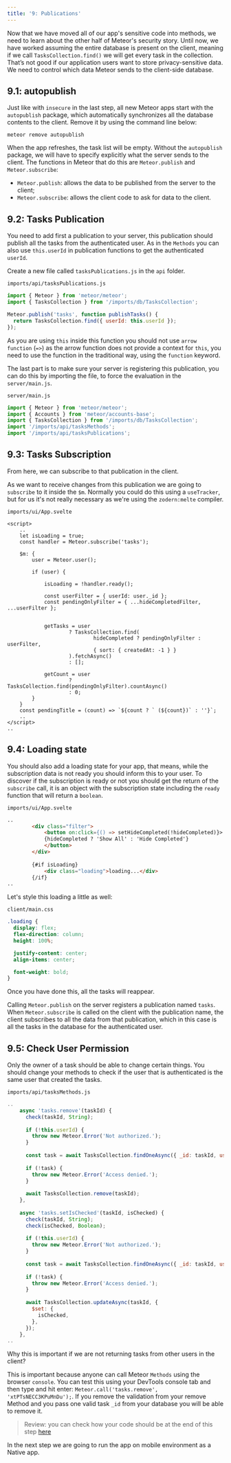 ```yaml
---
title: '9: Publications'
---
```


Now that we have moved all of our app's sensitive code into methods, we need to learn about the other half of Meteor's security story. Until now, we have worked assuming the entire database is present on the client, meaning if we call `TasksCollection.find()` we will get every task in the collection. That’s not good if our application users want to store privacy-sensitive data. We need to control which data Meteor sends to the client-side database.

## 9.1: autopublish

Just like with `insecure` in the last step, all new Meteor apps start with the `autopublish` package, which automatically synchronizes all the database contents to the client. Remove it by using the command line below:

```
meteor remove autopublish
```

When the app refreshes, the task list will be empty. Without the `autopublish` package, we will have to specify explicitly what the server sends to the client. The functions in Meteor that do this are `Meteor.publish` and `Meteor.subscribe`:

- `Meteor.publish`: allows the data to be published from the server to the client;
- `Meteor.subscribe`: allows the client code to ask for data to the client.

## 9.2: Tasks Publication

You need to add first a publication to your server, this publication should publish all the tasks from the authenticated user. As in the `Methods` you can also use `this.userId` in publication functions to get the authenticated `userId`.

Create a new file called `tasksPublications.js` in the `api` folder.

`imports/api/tasksPublications.js`

```js
import { Meteor } from 'meteor/meteor';
import { TasksCollection } from '/imports/db/TasksCollection';

Meteor.publish('tasks', function publishTasks() {
  return TasksCollection.find({ userId: this.userId });
});
```

As you are using `this` inside this function you should not use `arrow function` (`=>`) as the arrow function does not provide a context for `this`, you need to use the function in the traditional way, using the `function` keyword.

The last part is to make sure your server is registering this publication, you can do this by importing the file, to force the evaluation in the `server/main.js`.

`server/main.js`

```js
import { Meteor } from 'meteor/meteor';
import { Accounts } from 'meteor/accounts-base';
import { TasksCollection } from '/imports/db/TasksCollection';
import '/imports/api/tasksMethods';
import '/imports/api/tasksPublications';
```

## 9.3: Tasks Subscription

From here, we can subscribe to that publication in the client.

As we want to receive changes from this publication we are going to `subscribe` to it inside the `$m`. Normally you could do this using a `useTracker`, but for us it's not really necessary as we're using the `zodern:melte` compiler.

`imports/ui/App.svelte`

```sveltehtml
<script>
    ..
    let isLoading = true;
    const handler = Meteor.subscribe('tasks');

    $m: {
        user = Meteor.user();

        if (user) {

            isLoading = !handler.ready();

            const userFilter = { userId: user._id };
            const pendingOnlyFilter = { ...hideCompletedFilter, ...userFilter };


            getTasks = user
                    ? TasksCollection.find(
                            hideCompleted ? pendingOnlyFilter : userFilter,
                            { sort: { createdAt: -1 } }
                    ).fetchAsync()
                    : [];

            getCount = user
                    ? TasksCollection.find(pendingOnlyFilter).countAsync()
                    : 0;
        }
    }
    const pendingTitle = (count) => `${count ? ` (${count})` : ''}`;
    ..
</script>
..
```

## 9.4: Loading state

You should also add a loading state for your app, that means, while the subscription data is not ready you should inform this to your user. To discover if the subscription is ready or not you should get the return of the `subscribe` call, it is an object with the subscription state including the `ready` function that will return a `boolean`.

`imports/ui/App.svelte`

```html
..
        <div class="filter">
            <button on:click={() => setHideCompleted(!hideCompleted)}>
            {hideCompleted ? 'Show All' : 'Hide Completed'}
            </button>
        </div>
        
        {#if isLoading}
            <div class="loading">loading...</div>
        {/if}
..
```

Let's style this loading a little as well:

`client/main.css`

```css
.loading {
  display: flex;
  flex-direction: column;
  height: 100%;

  justify-content: center;
  align-items: center;

  font-weight: bold;
}
```

Once you have done this, all the tasks will reappear.

Calling `Meteor.publish` on the server registers a publication named `tasks`. When `Meteor.subscribe` is called on the client with the publication name, the client subscribes to all the data from that publication, which in this case is all the tasks in the database for the authenticated user. 

## 9.5: Check User Permission

Only the owner of a task should be able to change certain things. You should change your methods to check if the user that is authenticated is the same user that created the tasks.

`imports/api/tasksMethods.js`

```js
..
    async 'tasks.remove'(taskId) {
      check(taskId, String);
    
      if (!this.userId) {
        throw new Meteor.Error('Not authorized.');
      }
    
      const task = await TasksCollection.findOneAsync({ _id: taskId, userId: this.userId });
    
      if (!task) {
        throw new Meteor.Error('Access denied.');
      }
    
      await TasksCollection.remove(taskId);
    },
    
    async 'tasks.setIsChecked'(taskId, isChecked) {
      check(taskId, String);
      check(isChecked, Boolean);
    
      if (!this.userId) {
        throw new Meteor.Error('Not authorized.');
      }
    
      const task = await TasksCollection.findOneAsync({ _id: taskId, userId: this.userId });
    
      if (!task) {
        throw new Meteor.Error('Access denied.');
      }
    
      await TasksCollection.updateAsync(taskId, {
        $set: {
          isChecked,
        },
      });
    },
..
```

Why this is important if we are not returning tasks from other users in the client?

This is important because anyone can call Meteor `Methods` using the browser `console`. You can test this using your DevTools console tab and then type and hit enter: `Meteor.call('tasks.remove', 'xtPTsNECC3KPuMnDu');`. If you remove the validation from your remove Method and you pass one valid task `_id` from your database you will be able to remove it.

> Review: you can check how your code should be at the end of this step [here](https://github.com/meteor/svelte-tutorial/tree/master/src/simple-todos/step09) 

In the next step we are going to run the app on mobile environment as a Native app.
